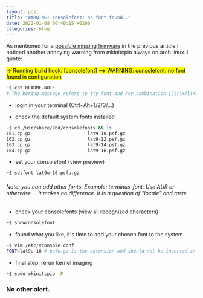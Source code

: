 ```yaml
---
layout: post
title: "WARNING: consolefont: no font found.."
date: 2022-01-08 00:40:15 +0200
categories: blog
---
```

As mentioned for a [possible missing firmware] in the previous article I noticed another annoying warning from mkinitcpio always on arch linux. I quote:

<mark>-> Running build hook: [consolefont]</mark>
<mark>==> WARNING: consolefont: no font found in configuration</mark>

```bash
~$ cat README.NOTE
# The boring message refers to tty font and key combination [Ctrl+Alt+1/2/3/...] If you are an automatic desktop login user such as Gnome or Kde this article is not necessary for you but I suggest you do the same because sooner or later you might need it. If you are a user with login shell and use a 14 inch laptop, then in this case you should set your font and size to your taste or you may not see basic characters from your shell login.
```

* login in your terminal (Ctrl+Alt+1/2/3/...)

* check the default system fonts installed
```bash
~$ cd /usr/share/kbd/consolefonts && ls
161.cp.gz                     lat9-10.psf.gz
162.cp.gz                     lat9-12.psf.gz
163.cp.gz                     lat9-14.psf.gz
164.cp.gz                     lat9-16.psf.gz
```

* set your consolefont (view preview) 
```bash
~$ setfont lat9u-16.psfu.gz  
```
###### Note: you can add other fonts. Example: terminus-font. Use AUR or otherwise ... it makes no difference. It is a question of "locale" and taste.

* check your consolefonts (view all recognized characters)
```bash
~$ showconsolefont 
```

*  found what you like, it's time to add your chosen font to the system
```bash
~$ vim /etc/vconsole.conf
FONT=lat9u-16 # psfu.gz is the extension and should not be inserted in the config
```

* final step: rerun kernel imaging
```bash
~$ sudo mkinitcpio -P
```

### No other alert. 

[possible missing firmware]: https://aicsx.github.io/ax/blog/2022/01/07/Possibly-missing-firmware-for-module.html
